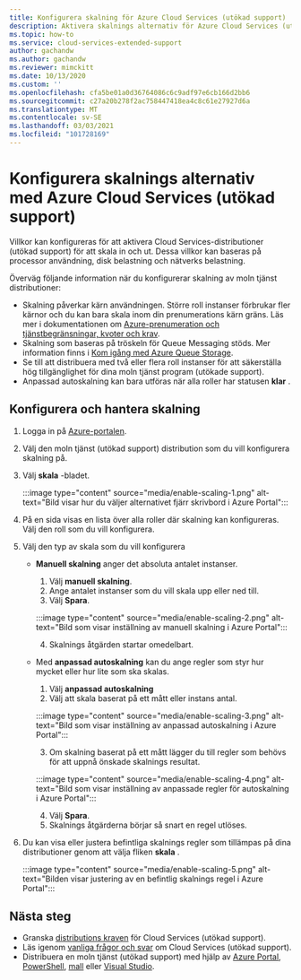 ```yaml
---
title: Konfigurera skalning för Azure Cloud Services (utökad support)
description: Aktivera skalnings alternativ för Azure Cloud Services (utökad support)
ms.topic: how-to
ms.service: cloud-services-extended-support
author: gachandw
ms.author: gachandw
ms.reviewer: mimckitt
ms.date: 10/13/2020
ms.custom: ''
ms.openlocfilehash: cfa5be01a0d36764086c6c9adf97e6cb166d2bb6
ms.sourcegitcommit: c27a20b278f2ac758447418ea4c8c61e27927d6a
ms.translationtype: MT
ms.contentlocale: sv-SE
ms.lasthandoff: 03/03/2021
ms.locfileid: "101728169"
---
```

# <a name="configure-scaling-options-with-azure-cloud-services-extended-support"></a>Konfigurera skalnings alternativ med Azure Cloud Services (utökad support) 

Villkor kan konfigureras för att aktivera Cloud Services-distributioner (utökad support) för att skala in och ut. Dessa villkor kan baseras på processor användning, disk belastning och nätverks belastning. 

Överväg följande information när du konfigurerar skalning av moln tjänst distributioner:
- Skalning påverkar kärn användningen. Större roll instanser förbrukar fler kärnor och du kan bara skala inom din prenumerations kärn gräns. Läs mer i dokumentationen om [Azure-prenumeration och tjänstbegränsningar, kvoter och krav](../azure-resource-manager/management/azure-subscription-service-limits.md).
- Skalning som baseras på tröskeln för Queue Messaging stöds. Mer information finns i [Kom igång med Azure Queue Storage](../storage/queues/storage-dotnet-how-to-use-queues.md).
- Se till att distribuera med två eller flera roll instanser för att säkerställa hög tillgänglighet för dina moln tjänst program (utökade support).
- Anpassad autoskalning kan bara utföras när alla roller har statusen **klar** .

## <a name="configure-and-manage-scaling"></a>Konfigurera och hantera skalning

1. Logga in på [Azure-portalen](https://portal.azure.com). 
2. Välj den moln tjänst (utökad support) distribution som du vill konfigurera skalning på. 
3. Välj **skala** -bladet. 

    :::image type="content" source="media/enable-scaling-1.png" alt-text="Bild visar hur du väljer alternativet fjärr skrivbord i Azure Portal":::

4. På en sida visas en lista över alla roller där skalning kan konfigureras. Välj den roll som du vill konfigurera. 
5. Välj den typ av skala som du vill konfigurera
    - **Manuell skalning** anger det absoluta antalet instanser.
        1. Välj **manuell skalning**.
        2. Ange antalet instanser som du vill skala upp eller ned till.
        3. Välj **Spara**.

        :::image type="content" source="media/enable-scaling-2.png" alt-text="Bild som visar inställning av manuell skalning i Azure Portal":::

        4. Skalnings åtgärden startar omedelbart. 
        
    - Med **anpassad autoskalning** kan du ange regler som styr hur mycket eller hur lite som ska skalas. 
        1. Välj **anpassad autoskalning**
        2. Välj att skala baserat på ett mått eller instans antal.

        :::image type="content" source="media/enable-scaling-3.png" alt-text="Bild som visar inställning av anpassad autoskalning i Azure Portal":::

        3. Om skalning baserat på ett mått lägger du till regler som behövs för att uppnå önskade skalnings resultat.

        :::image type="content" source="media/enable-scaling-4.png" alt-text="Bild som visar inställning av anpassade regler för autoskalning i Azure Portal":::

        4. Välj **Spara**.
        5. Skalnings åtgärderna börjar så snart en regel utlöses.
        
6. Du kan visa eller justera befintliga skalnings regler som tillämpas på dina distributioner genom att välja fliken **skala** .

    :::image type="content" source="media/enable-scaling-5.png" alt-text="Bilden visar justering av en befintlig skalnings regel i Azure Portal":::

## <a name="next-steps"></a>Nästa steg 
- Granska [distributions kraven](deploy-prerequisite.md) för Cloud Services (utökad support).
- Läs igenom [vanliga frågor och svar](faq.md) om Cloud Services (utökad support).
- Distribuera en moln tjänst (utökad support) med hjälp av [Azure Portal](deploy-portal.md), [PowerShell](deploy-powershell.md), [mall](deploy-template.md) eller [Visual Studio](deploy-visual-studio.md).